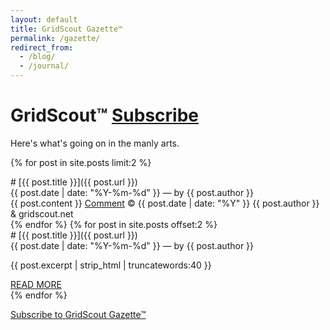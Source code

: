 ```yaml
---
layout: default
title: GridScout Gazette™
permalink: /gazette/
redirect_from:
  - /blog/
  - /journal/
---
```


# GridScout™ <a class="btn" href="{{ '/feed.xml' | prepend: site.url }}">Subscribe</a>
Here's what's going on in the manly arts.


{% for post in site.posts limit:2 %}
<div class="post" markdown="1">
# [{{ post.title }}]({{ post.url }})
<div class="post-metadata">{{ post.date | date: "%Y-%m-%d" }} — by {{ post.author }}</div>
{{ post.content }}
<a class="btn" href="https://dissenter.com/discussion/begin?url={{ post.url | prepend: site.url }}">Comment</a>
<span class="post-metadata">
	© {{ post.date | date: "%Y" }} {{ post.author }} &amp; gridscout.net
</span>
</div>
{% endfor %}
{% for post in site.posts offset:2 %}
<div class="post" markdown="1">
# [{{ post.title }}]({{ post.url }})
<div class="post-metadata">{{ post.date | date: "%Y-%m-%d" }} — by {{ post.author }}</div>
<p class="excerpt">
{{ post.excerpt | strip_html | truncatewords:40 }}
</p>
<a class="btn" href="{{ post.url }}">READ MORE</a>
</div>
{% endfor %}

<a class="btn" href="{{ '/feed.xml' | prepend: site.url }}">Subscribe to GridScout Gazette™</a>
